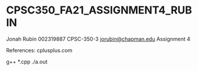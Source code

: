 # CPSC350_FA21_ASSIGNMENT4_RUBIN

Jonah Rubin
002319887
CPSC-350-3
jorubin@chapman.edu
Assignment 4

References: cplusplus.com

g++ *.cpp
./a.out 
